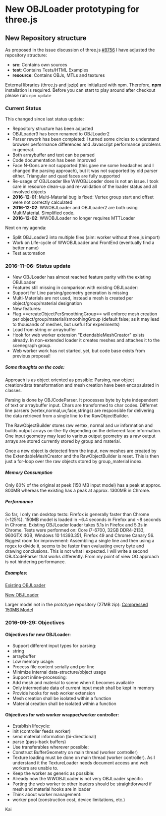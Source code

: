 New OBJLoader prototyping for three.js
===

## New Repository structure
As proposed in the issue discussion of three.js [#9756](https://github.com/mrdoob/three.js/issues/9756) I have adjusted the repository structure:
- **src**: Contains own sources
- **test**: Contains Tests/HTML Examples
- **resource**: Contains OBJs, MTLs and textures

External libraries (three.js and jszip) are initialized with npm. Therefore, **npm** installation is required.
Before you can start to play around after checkout please run:
`npm update`

### Current Status
This changed since last status update:
- Repository structure has been adjusted
- OBJLoader3 has been renamed to OBJLoader2
- Parser rework has been completed: I turned some circles to understand browser performance differences and Javascript performance problems in general.
- Both arraybuffer and text can be parsed
- Code documentation has been improved
- Face N-Gons are not supported (this gave me some headaches and I changed the parsing approach), but it was not supported by old parser either. Triangular and quad faces are fully supported
- Re-usage of OBJLoader like WWOBJLoader does is not an issue. I took care in resource clean-up and re-validation of the loader status and all involved objects
- **2016-12-01**: Multi-Material bug is fixed: Vertex group start and offset were not correctly calculated
- **2016-12-02**: WWOBJLoader and OBJLoader2 are both using MultiMaterial. Simplified code.
- **2016-12-02**: WWOBJLoader no longer requires MTTLoader

Next on my agenda:
- Split OBJLoader2 into multiple files (aim: worker without three.js import)
- Work on Life-cycle of WWOBJLoader and FrontEnd (eventually find a better name)
- Test automation


### 2016-11-06: Status update
- New OBJLoader has almost reached feature parity with the existing OBJLoader
- Features still missing in comparison with existing OBJLoader:
 - Support for Line parsing/geometry generation is missing
 - Multi-Materials are not used, instead a mesh is created per object/group/material designation
- New features:
 - Flag ==createObjectPerSmoothingGroup== will enforce mesh creation per object/group/material/smoothingGroup (default false; as it may lead to thousands of meshes, but useful for experiments)
  - Load from string or arraybuffer
  - Hook for web worker extension "ExtendableMeshCreator" exists already. In non-extended loader it creates meshes and attaches it to the scenegraph group.
- Web worker work has not started, yet, but code base exists from previous proposal!

##### Some thoughts on the code:
Approach is as object oriented as possible: Parsing, raw object creation/data transformation and mesh creation have been encapsulated in classes.

Parsing is done by OBJCodeParser. It processes byte by byte independent of text or arraybuffer input. Chars are transformed to char codes. Differnet line parsers (vertex,normal,uv,face,strings) are responsible for delivering the data retrieved from a single line to the RawObjectBuilder.

The RawObjectBuilder stores raw vertex, normal and uv information and builds output arrays on-the-fly depending on the delivered face information. One input geometry may lead to various output geometry as a raw output arrays are stored currently stored by group and material.

Once a new object is detected from the input, new meshes are created by the ExtendableMeshCreator and the RawObjectBuilder is reset. This is then just a for-loop over the raw objects stored by group_material index.

##### Memory Consumption
Only 60% of the original at peek (150 MB input model) has a peak at  approx. 800MB whereas the existing has a peak at approx. 1300MB in Chrome.

##### Performance
So far, I only ran desktop tests: Firefox is generally faster than Chrome (~125%). 150MB model is loaded in ~6.4 seconds in Firefox and ~8 seconds in Chrome. Existing OBJLoader loader takes 5.1s in Firefox and 5.3s in Chrome.
Tests were performed on: Core i7-6700, 32GB DDR4-2133, 960GTX 4GB, Windows 10 14393.351, Firefox 49 and Chrome Canary 56.
Biggest room for improvement: Assembling a single line and then using a regex to divide it, seems to be faster than evaluating every byte and drawing conclusions. This is not what I expected. I will write a second OBJCodeParser that works differently. From my point of view OO approach is not hindering performance.


##### Examples:
[Existing OBJLoader](http://kaisalmen.de/proto/examples/webgl_loader_objloader_direct.html)

[New OBJLoader](http://kaisalmen.de/proto/examples/webgl_loader_objloader3_direct.html)

Larger model not in the prototype repository (27MB zip):
[Compressed 150MB Model](http://kaisalmen.de//proto/examples/obj/PTV1/PTV1.zip)


### 2016-09-29: Objectives

#### Objectives for new OBJLoader:
- Support different input types for parsing:
 - string
 - arraybuffer
- Low memory usage:
 - Process file content serially and per line
 - Minimize internal data-structure/object usage
- Support inline-processing:
 - Add mesh and material to scene when it becomes available
 - Only intermediate data of current input mesh shall be kept in memory
- Provide hooks for web worker extension
 - Mesh creation shall be isolated within a function
 - Material creation shall be isolated within a function


#### Objectives for web worker wrapper/worker controller:
- Establish lifecycle:
 - init (controller feeds worker)
 - send material information (bi-directional)
 - parse (pass-back buffers)
- Use transferables wherever possible:
 - Construct BufferGeometry on main thread (worker controller)
 - Texture loading must be done on main thread (worker controller). As I understand it the TextureLoader needs document access and web workers are unable to.
- Keep the worker as generic as possible:
 - Already now the WWOBJLoader is not very OBJLoader specific
 - Porting the web worker to other loaders should be straightforward if mesh and material hooks are in loader
- Think about worker management:
 - worker pool (construction cost, device limitations, etc.)

Kai
